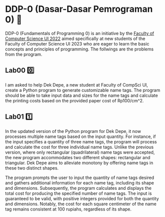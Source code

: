 
# DDP-0 (Dasar-Dasar Pemrograman 0) 🤖
DDP-0 (Fundamentals of Programming 0) is an initiative by the [Faculty of Computer Science UI 2022](https://www.instagram.com/anak_apollo/) aimed specifically at new students of the Faculty of Computer Science UI 2023 who are eager to learn the basic concepts and principles of programming. The follwings are the problems from the program.

## Lab00 0️⃣
I am asked to help Dek Depe, a new student at Faculty of CompSci UI, create a Python program to generate customizable name tags. The program should be able to take input data and sizes for the name tags and calculate the printing costs based on the provided paper cost of Rp100/cm^2.

## Lab01 1️⃣
In the updated version of the Python program for Dek Depe, it now processes multiple name tags based on the input quantity. For instance, if the input specifies a quantity of three name tags, the program will process and calculate the cost for three individual name tags. Unlike the previous version, where only rectangular (quadrilateral) name tags were accepted, the new program accommodates two different shapes: rectangular and triangular. Dek Depe aims to alleviate monotony by offering name tags in these two distinct shapes.

The program prompts the user to input the quantity of name tags desired and gathers additional information for each name tag, including its shape and dimensions. Subsequently, the program calculates and displays the total cost for producing the specified number of name tags. The input is guaranteed to be valid, with positive integers provided for both the quantity and dimensions. Notably, the cost for each square centimeter of the name tag remains consistent at 100 rupiahs, regardless of its shape.
